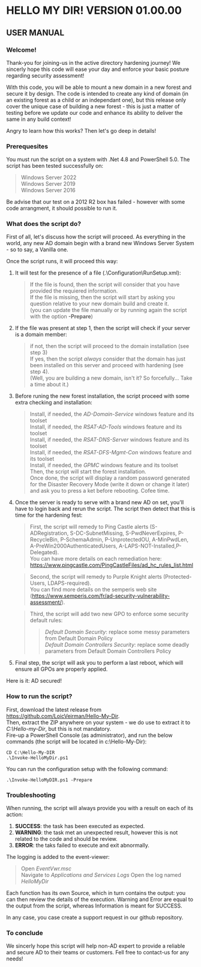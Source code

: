 # HELLO MY DIR! VERSION 01.00.00
## USER MANUAL

### Welcome!
Thank-you for joining-us in the active directory hardening journey!
We sincerly hope this code will ease your day and enforce your basic posture regarding security assessment!

With this code, you will be able to mount a new domain in a new forest and secure it by design.
The code is intended to create any kind of domain (in an existing forest as a child or an independant one), but this release
only cover the unique case of building a new forest - this is just a matter of testing before we update our code and enhance its ability to 
deliver the same in any build context!

Angry to learn how this works? Then let's go deep in details!

### Prerequesites
You must run the script on a system with .Net 4.8 and PowerShell 5.0.
The script has been tested successfully on:
> Windows Server 2022  
> Windows Server 2019  
> Windows Server 2016  

Be advise that our test on a 2012 R2 box has failed - however with some code arrangment, it should possible to run it.

### What does the script do?
First of all, let's discuss how the script will proceed. As everything in the world, any new AD domain begin with a brand new Windows Server System - so to say, a Vanilla one.

Once the script runs, it will proceed this way:
1. It will test for the presence of a file (.\Configuration\RunSetup.xml):
    > If the file is found, then the script will consider that you have provided the requiered information.  
    > If the file is missing, then the script will start by asking you question relative to your new domain build and create it.  
    > (you can update the file manually or by running again the script with the option **-Prepare**)  

2. If the file was present at step 1, then the script will check if your server is a domain member:
    > if not, then the script will proceed to the domain installation (see step 3)  
    > If yes, then the script *always* consider that the domain has just been installed on this server and proceed with hardening (see step 4).  
    > (Well, you are building a new domain, isn't it? So forcefully... Take a time about it.)  

3. Before runing the new forest installation, the script proceed with some extra checking and installation:
    > Install, if needed, the *AD-Domain-Service* windows feature and its toolset  
    > Install, if needed, the *RSAT-AD-Tools* windows feature and its toolset  
    > Install, if needed, the *RSAT-DNS-Server* windows feature and its toolset  
    > Install, if needed, the *RSAT-DFS-Mgmt-Con* windows feature and its toolset  
    > Install, if needed, the *GPMC* windows feature and its toolset  
    > Then, the script will start the forest installation.  
    > Once done, the script will display a random password generated for the Disaster Recovery Mode (write it down or change it later)
    > and ask you to press a ket before rebooting. Cofee time.

4. Once the server is ready to serve with a brand new AD on set, you'll have to login back and rerun the script. The script then detect that this is time for the hardening fest:
    > First, the script will remedy to Ping Castle alerts (S-ADRegistration, S-DC-SubnetMissing, S-PwdNeverExpires, P-RecycleBin, P-SchemaAdmin, P-UnprotectedOU, A-MinPwdLen, A-PreWin2000AuthenticatedUsers, A-LAPS-NOT-Installed,P-Delegated).  
    You can have more details on each remediation here: https://www.pingcastle.com/PingCastleFiles/ad_hc_rules_list.html  

    > Second, the script will remedy to Purple Knight alerts (Protected-Users, LDAPS-required).  
    You can find more details on the semperis web site (https://www.semperis.com/fr/ad-security-vulnerability-assessment/).  

    > Third, the script will add two new GPO to enforce some security default rules:
    >> *Default Domain Security*: replace some messy parameters from Default Domain Policy  
    >> *Default Domain Controllers Security*: replace some deadly parameters from Default Domain Controllers Policy

5. Final step, the script will ask you to perform a last reboot, which will ensure all GPOs are properly applied.

Here is it: AD secured! 

### How to run the script?
First, download the latest release from https://github.com/LoicVeirman/Hello-My-Dir.  
Then, extract the ZIP anywhere on your system - we do use to extract it to *C:\Hello-my-Dir*, but this is not mandatory.  
Fire-up a PowerShell Console (as administrator), and run the below commands (the script will be located in c:\Hello-My-Dir):  
```PS
CD C:\Hello-My-DIR
.\Invoke-HelloMyDir.ps1
```

You can run the configuration setup with the following command:
```PS
.\Invoke-HelloMyDIR.ps1 -Prepare
```
### Troubleshooting
When running, the script will always provide you with a result on each of its action:  
1. **SUCCESS**: the task has been executed as expected.  
2. **WARNING**: the task met an unexpected result, however this is not related to the code and should be review.  
3. **ERROR**: the taks failed to execute and exit abnormally.  

The logging is added to the event-viewer:  
> Open *EventVwr.msc*  
> Navigate to *Applications and Services Logs* 
> Open the log named *HelloMyDir*

Each function has its own Source, which in turn contains the output: you can then review the details of the execution. Warning and Error are equal to the output from the script, whereas Information is meant for SUCCESS.

In any case, you case create a support request in our github repository.

### To conclude
We sincerly hope this script will help non-AD expert to provide a reliable and secure AD to their teams or customers. Fell free to contact-us for any needs!
